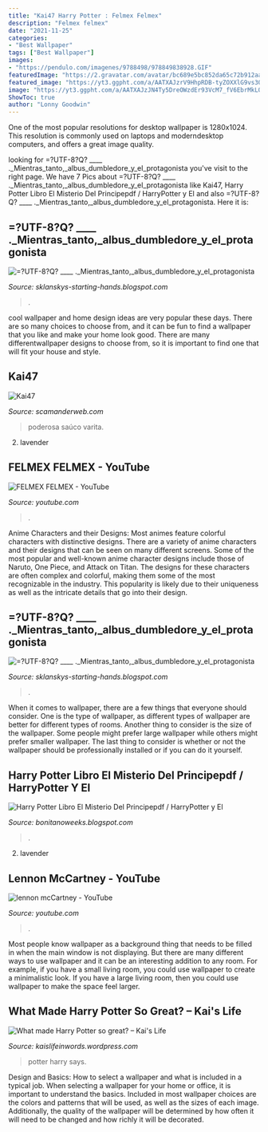 ```yaml
---
title: "Kai47 Harry Potter : Felmex Felmex"
description: "Felmex felmex"
date: "2021-11-25"
categories:
- "Best Wallpaper"
tags: ["Best Wallpaper"]
images:
- "https://pendulo.com/imagenes/9788498/978849838928.GIF"
featuredImage: "https://2.gravatar.com/avatar/bc689e5bc852da65c72b912aa825f790?s=32&amp;d=wavatar&amp;r=G"
featured_image: "https://yt3.ggpht.com/a/AATXAJzrV9HhpRDB-tyZOXXlG9vs3QdQKNKp_4R8bQ=s900-c-k-c0xffffffff-no-rj-mo"
image: "https://yt3.ggpht.com/a/AATXAJzJN4Ty5DreOWzdEr93VcM7_fV6EbrMkLOBkQ=s900-c-k-c0xffffffff-no-rj-mo"
ShowToc: true
author: "Lonny Goodwin"
---
```



One of the most popular resolutions for desktop wallpaper is 1280x1024. This resolution is commonly used on laptops and moderndesktop computers, and offers a great image quality.

	

		
looking for =?UTF-8?Q? ____ ._Mientras_tanto,_albus_dumbledore_y_el_protagonista you've visit to the right page. We have 7 Pics about =?UTF-8?Q? ____ ._Mientras_tanto,_albus_dumbledore_y_el_protagonista like Kai47, Harry Potter Libro El Misterio Del Principepdf / HarryPotter y El and also =?UTF-8?Q? ____ ._Mientras_tanto,_albus_dumbledore_y_el_protagonista. Here it is:
		
    
## =?UTF-8?Q? ____ ._Mientras_tanto,_albus_dumbledore_y_el_protagonista

<img loading=lazy src="https://pendulo.com/imagenes/9788498/978849838928.GIF" onerror="this.onerror=null;this.src='https://tse1.mm.bing.net/th?id=OIP.pg-I-1HTJ5Bz_hHLGTVFFAAAAA&amp;pid=15.1';" alt="=?UTF-8?Q? ____ ._Mientras_tanto,_albus_dumbledore_y_el_protagonista">

_Source: sklanskys-starting-hands.blogspot.com_

>. 

	

cool wallpaper and home design ideas are very popular these days. There are so many choices to choose from, and it can be fun to find a wallpaper that you like and make your home look good. There are many differentwallpaper designs to choose from, so it is important to find one that will fit your house and style.

    
## Kai47

<img loading=lazy src="https://scamanderweb.com/wp-content/uploads/2020/04/4-5.jpg" onerror="this.onerror=null;this.src='https://tse4.mm.bing.net/th?id=OIP.Jf5hBbtj4M1jDt0aawYYJgHaEK&amp;pid=15.1';" alt="Kai47">

_Source: scamanderweb.com_

>poderosa saúco varita. 

	

2. lavender 

    
## FELMEX FELMEX - YouTube

<img loading=lazy src="https://yt3.ggpht.com/a/AATXAJzJN4Ty5DreOWzdEr93VcM7_fV6EbrMkLOBkQ=s900-c-k-c0xffffffff-no-rj-mo" onerror="this.onerror=null;this.src='https://tse1.mm.bing.net/th?id=OIP.GD3IDRqNgJtkb4EWzT3jygHaHa&amp;pid=15.1';" alt="FELMEX FELMEX - YouTube">

_Source: youtube.com_

>. 

	

Anime Characters and their Designs: Most animes feature colorful characters with distinctive designs.
There are a variety of anime characters and their designs that can be seen on many different screens. Some of the most popular and well-known anime character designs include those of Naruto, One Piece, and Attack on Titan. The designs for these characters are often complex and colorful, making them some of the most recognizable in the industry. This popularity is likely due to their uniqueness as well as the intricate details that go into their design.

    
## =?UTF-8?Q? ____ ._Mientras_tanto,_albus_dumbledore_y_el_protagonista

<img loading=lazy src="https://jugueteskiddyland.com/2834-tm_large_default/harry-potter-y-el-misterio-del-principe.jpg" onerror="this.onerror=null;this.src='https://tse2.mm.bing.net/th?id=OIP.WulvDfABDALrvIYejb1sEQHaHa&amp;pid=15.1';" alt="=?UTF-8?Q? ____ ._Mientras_tanto,_albus_dumbledore_y_el_protagonista">

_Source: sklanskys-starting-hands.blogspot.com_

>. 

	

When it comes to wallpaper, there are a few things that everyone should consider. One is the type of wallpaper, as different types of wallpaper are better for different types of rooms. Another thing to consider is the size of the wallpaper. Some people might prefer large wallpaper while others might prefer smaller wallpaper. The last thing to consider is whether or not the wallpaper should be professionally installed or if you can do it yourself.

    
## Harry Potter Libro El Misterio Del Principepdf / HarryPotter Y El

<img loading=lazy src="https://1.bp.blogspot.com/-5aPRQkEt-60/Xqz1raW7edI/AAAAAAAAHk8/HwqJOuTHqk0tn5v09TSmMUMPRzN22epUQCLcBGAsYHQ/s1600/harry%2Bpotter%2Bmisterio%2Bdel%2Bprincipe.jpg" onerror="this.onerror=null;this.src='https://tse2.mm.bing.net/th?id=OIP.uHeikKv0k-nbZEsQvRcskQHaKl&amp;pid=15.1';" alt="Harry Potter Libro El Misterio Del Principepdf / HarryPotter y El">

_Source: bonitanoweeks.blogspot.com_

>. 

	

2. lavender 

    
## Lennon McCartney - YouTube

<img loading=lazy src="https://yt3.ggpht.com/a/AATXAJzrV9HhpRDB-tyZOXXlG9vs3QdQKNKp_4R8bQ=s900-c-k-c0xffffffff-no-rj-mo" onerror="this.onerror=null;this.src='https://tse2.mm.bing.net/th?id=OIP.WAneao-L0w9cxKKsobn_VwHaHa&amp;pid=15.1';" alt="lennon mcCartney - YouTube">

_Source: youtube.com_

>. 

	

Most people know wallpaper as a background thing that needs to be filled in when the main window is not displaying. But there are many different ways to use wallpaper and it can be an interesting addition to any room. For example, if you have a small living room, you could use wallpaper to create a minimalistic look. If you have a large living room, then you could use wallpaper to make the space feel larger.

    
## What Made Harry Potter So Great? – Kai&#039;s Life

<img loading=lazy src="https://2.gravatar.com/avatar/bc689e5bc852da65c72b912aa825f790?s=32&amp;d=wavatar&amp;r=G" onerror="this.onerror=null;this.src='https://tse4.mm.bing.net/th?id=OIP.vRdutnzLkU9BIangdq8WlQAAAA&amp;pid=15.1';" alt="What made Harry Potter so great? – Kai&#039;s Life">

_Source: kaislifeinwords.wordpress.com_

>potter harry says. 

	

Design and Basics: How to select a wallpaper and what is included in a typical job.
When selecting a wallpaper for your home or office, it is important to understand the basics. Included in most wallpaper choices are the colors and patterns that will be used, as well as the sizes of each image. Additionally, the quality of the wallpaper will be determined by how often it will need to be changed and how richly it will be decorated.


